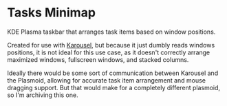 # Tasks Minimap
KDE Plasma taskbar that arranges task items based on window positions.

Created for use with [Karousel](https://github.com/peterfajdiga/karousel), but because it just dumbly reads windows positions,
it is not ideal for this use case, as it doesn't correctly arrange maximized windows, fullscreen windows, and stacked columns.

Ideally there would be some sort of communication between Karousel and the Plasmoid, allowing for accurate task item arrangement
and mouse dragging support. But that would make for a completely different plasmoid, so I'm archiving this one.
